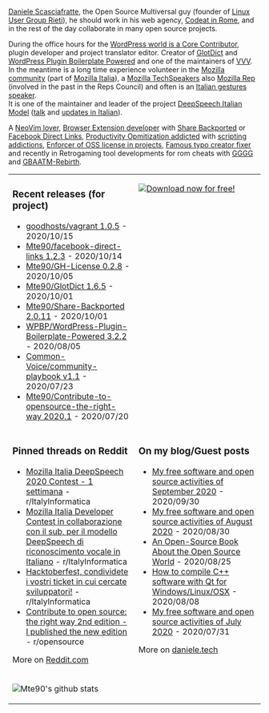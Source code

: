 [Daniele Scasciafratte](https://twitter.com/mte90net), the Open Source Multiversal guy (founder of [Linux User Group Rieti](https://lugrieti.linux.it/)), he should work in his web agency, [Codeat in Rome](https://github.com/CodeAtCode), and in the rest of the day collaborate in many open source projects.

During the office hours for the [WordPress world is a Core Contributor](https://profiles.wordpress.org/mte90/), plugin developer and project translator editor. Creator of [GlotDict](https://github.com/Mte90/GlotDict) and [WordPress Plugin Boilerplate Powered](https://github.com/WPBP/) and one of the maintainers of [VVV](https://github.com/Varying-Vagrant-Vagrants).  
In the meantime is a long time experience volunteer in the [Mozilla community](https://mozillians.org/it/u/Mte90/) (part of [Mozilla Italia](https://github.com/MozillaItalia)), a [Mozilla TechSpeakers](https://wiki.mozilla.org/TechSpeakers) also [Mozilla Rep](https://reps.mozilla.org/u/mte90/) (involved in the past in the Reps Council) and often is an [Italian gestures speaker](http://mte90.tech).  
It is one of the maintainer and leader of the project [DeepSpeech Italian Model](https://github.com/MozillaItalia/DeepSpeech-Italian-Model) ([talk](https://fosdem.org/2020/schedule/event/how_to_get_fun_with_teamwork/) and [updates in Italian](https://discourse.mozilla.org/t/common-voice-per-il-2020-aggiornamenti-periodici/51903)).  

A [NeoVim lover](https://github.com/Mte90/dotfiles), [Browser Extension developer](https://github.com/Mte90/ExtStoreStats) with [Share Backported](https://github.com/Mte90/Share-Backported) or [Facebook Direct Links](https://github.com/Mte90/facebook-direct-links), [Productivity Opmitization addicted](https://github.com/Mte90/pydal) with [scripting addictions](https://github.com/Mte90/My-Scripts), [Enforcer of OSS license in projects](https://github.com/Mte90/GH-License), [Famous typo creator fixer](https://github.com/Mte90/SyntaxAutoFix) and recently in Retrogaming tool developments for rom cheats with [GGGG](https://github.com/Mte90/Game-Genie-Good-Guy) and [GBAATM-Rebirth](https://github.com/Mte90/GBAATM-Rebirth).

<table><tr><td valign="top" style="width: 50%;">

### Recent releases (for project)
<!-- recent_releases starts -->
* [goodhosts/vagrant 1.0.5](https://github.com/goodhosts/vagrant/releases/tag/1.0.5) - 2020/10/15
* [Mte90/facebook-direct-links 1.2.3](https://github.com/Mte90/facebook-direct-links/releases/tag/1.2.3) - 2020/10/14
* [Mte90/GH-License 0.2.8](https://github.com/Mte90/GH-License/releases/tag/0.2.8) - 2020/10/05
* [Mte90/GlotDict 1.6.5](https://github.com/Mte90/GlotDict/releases/tag/1.6.5) - 2020/10/01
* [Mte90/Share-Backported 2.0.11](https://github.com/Mte90/Share-Backported/releases/tag/2.0.11) - 2020/10/01
* [WPBP/WordPress-Plugin-Boilerplate-Powered 3.2.2](https://github.com/WPBP/WordPress-Plugin-Boilerplate-Powered/releases/tag/3.2.2) - 2020/08/05
* [Common-Voice/community-playbook v1.1](https://github.com/Common-Voice/community-playbook/releases/tag/v1.1) - 2020/07/23
* [Mte90/Contribute-to-opensource-the-right-way 2020.1](https://github.com/Mte90/Contribute-to-opensource-the-right-way/releases/tag/2020.1) - 2020/07/20
<!-- recent_releases ends -->
</td><td valign="top" style="width: 50%;">

[![Download now for free!](https://daniele.tech/wp-content/uploads/2020/07/cover-300x279.png)](https://daniele.tech/2020/07/contribute-to-open-source-the-right-way-2nd-edition-download-the-free-open-book-now)

</td></tr>
<tr><td valign="top" style="width: 50%;">

### Pinned threads on Reddit
<!-- reddit_pinned starts -->
* [Mozilla Italia DeepSpeech 2020 Contest - 1 settimana](https://www.reddit.com/r/ItalyInformatica/comments/jaacxp/mozilla_italia_deepspeech_2020_contest_1_settimana/) - r/ItalyInformatica
* [Mozilla Italia Developer Contest in collaborazione con il sub, per il modello DeepSpeech di riconoscimento vocale in Italiano](https://www.reddit.com/r/ItalyInformatica/comments/j6112h/mozilla_italia_developer_contest_in/) - r/ItalyInformatica
* [Hacktoberfest, condividete i vostri ticket in cui cercate sviluppatori!](https://www.reddit.com/r/ItalyInformatica/comments/j3774u/hacktoberfest_condividete_i_vostri_ticket_in_cui/) - r/ItalyInformatica
* [Contribute to open source: the right way 2nd edition - I published the new edition](https://www.reddit.com/r/opensource/comments/hul1he/contribute_to_open_source_the_right_way_2nd/) - r/opensource
<!-- reddit_pinned ends -->
More on [Reddit.com](https://www.reddit.com/user/Mte90)
</td><td valign="top" style="width: 50%;">

### On my blog/Guest posts
<!-- blog starts -->
* [My free software and open source activities of September 2020](https://daniele.tech/2020/09/my-free-software-and-open-source-activities-of-september-2020/) - 2020/09/30
* [My free software and open source activities of August 2020](https://daniele.tech/2020/08/my-free-software-and-open-source-activities-of-august-2020/) - 2020/08/30
* [An Open-Source Book About the Open Source World](https://hackernoon.com/an-open-source-book-about-the-open-source-world-2h6r3unz) - 2020/08/25
* [How to compile C++ software with Qt for Windows/Linux/OSX](https://daniele.tech/2020/08/how-to-compile-c-software-with-qt-for-windows-linux-osx/) - 2020/08/08
* [My free software and open source activities of July 2020](https://daniele.tech/2020/07/my-free-software-and-open-source-activities-of-july-2020/) - 2020/07/31
<!-- blog ends -->
More on [daniele.tech](https://daniele.tech/)
</td></tr>
<tr><td valign="top" style="width: 50%;">
  
![Mte90's github stats](https://github-readme-stats.vercel.app/api?username=mte90&show_icons=true)
  
</td><td valign="top" style="width: 50%;">
</td></tr></table>
